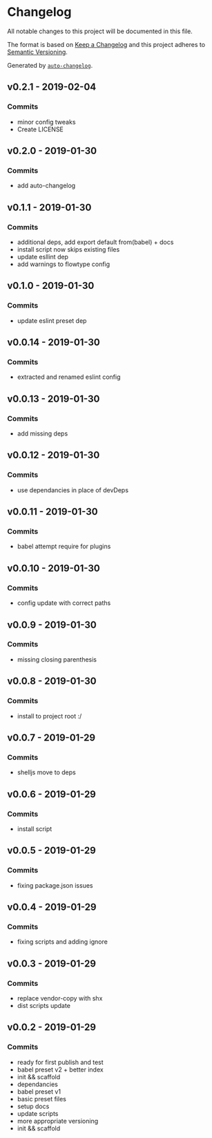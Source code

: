 # Changelog

All notable changes to this project will be documented in this file.

The format is based on [Keep a Changelog](http://keepachangelog.com/en/1.0.0/)
and this project adheres to [Semantic Versioning](http://semver.org/spec/v2.0.0.html).

Generated by [`auto-changelog`](https://github.com/CookPete/auto-changelog).

## v0.2.1 - 2019-02-04

### Commits

- minor config tweaks 
- Create LICENSE 

## v0.2.0 - 2019-01-30

### Commits

- add auto-changelog 

## v0.1.1 - 2019-01-30

### Commits

- additional deps, add export default from(babel) + docs 
- install script now skips existing files 
- update esllint dep 
- add warnings to flowtype config 

## v0.1.0 - 2019-01-30

### Commits

- update eslint preset dep 

## v0.0.14 - 2019-01-30

### Commits

- extracted and renamed eslint config 

## v0.0.13 - 2019-01-30

### Commits

- add missing deps 

## v0.0.12 - 2019-01-30

### Commits

- use dependancies in place of devDeps 

## v0.0.11 - 2019-01-30

### Commits

- babel attempt require for plugins 

## v0.0.10 - 2019-01-30

### Commits

- config update with correct paths 

## v0.0.9 - 2019-01-30

### Commits

- missing closing parenthesis 

## v0.0.8 - 2019-01-30

### Commits

- install to project root :/ 

## v0.0.7 - 2019-01-29

### Commits

- shelljs move to deps 

## v0.0.6 - 2019-01-29

### Commits

- install script 

## v0.0.5 - 2019-01-29

### Commits

- fixing package.json issues 

## v0.0.4 - 2019-01-29

### Commits

- fixing scripts and adding ignore 

## v0.0.3 - 2019-01-29

### Commits

- replace vendor-copy with shx 
- dist scripts update 

## v0.0.2 - 2019-01-29

### Commits

- ready for first publish and test 
- babel preset v2 + better index 
- init && scaffold 
- dependancies 
- babel preset v1 
- basic preset files 
- setup docs 
- update scripts 
- more appropriate versioning 
- init && scaffold 
